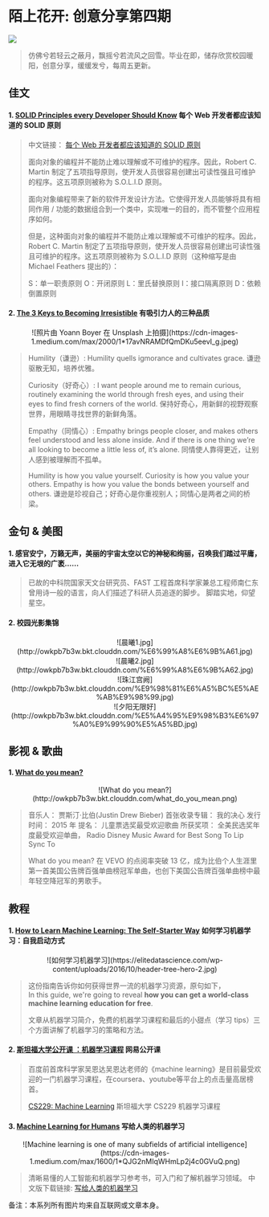 # 陌上花开: 创意分享第四期

![](http://owkpb7b3w.bkt.clouddn.com/what_do_you_mean.png)

> 仿佛兮若轻云之蔽月，飘摇兮若流风之回雪。毕业在即，储存欣赏校园暖阳，创意分享，缓缓发兮，每周五更新。

<!-- more -->

## 佳文

#### 1. [SOLID Principles every Developer Should Know](https://blog.bitsrc.io/solid-principles-every-developer-should-know-b3bfa96bb688)  每个 Web 开发者都应该知道的 SOLID 原则 
> 中文链接： [每个 Web 开发者都应该知道的 SOLID 原则](https://mp.weixin.qq.com/s?__biz=MzUxMzcxMzE5Ng==&mid=2247489713&idx=1&sn=aebf7190cd0a07bdc01f40cfdf533b89&chksm=f951adf2ce2624e4a54f6fc8944ca519ea6d9b64a131d55d787201410943b41e12a9235fb55d&scene=27#wechat_redirect)
> 
> 面向对象的编程并不能防止难以理解或不可维护的程序。因此，Robert C. Martin 制定了五项指导原则，使开发人员很容易创建出可读性强且可维护的程序。这五项原则被称为 S.O.L.I.D 原则。
> 
> 面向对象编程带来了新的软件开发设计方法。它使得开发人员能够将具有相同作用 / 功能的数据组合到一个类中，实现唯一的目的，而不管整个应用程序如何。
> 
> 但是，这种面向对象的编程并不能防止难以理解或不可维护的程序。因此，Robert C. Martin 制定了五项指导原则，使开发人员很容易创建出可读性强且可维护的程序。这五项原则被称为 S.O.L.I.D 原则（这种缩写是由 Michael Feathers 提出的）：
> 
> S：单一职责原则
> O：开闭原则
> L：里氏替换原则
> I：接口隔离原则
> D：依赖倒置原则

#### 2. [The 3 Keys to Becoming Irresistible](https://medium.com/personal-growth/the-3-keys-to-becoming-irresistible-d2f689ea4bf1)  有吸引力人的三种品质

<div align=center>![照片由 Yoann Boyer 在 Unsplash 上拍摄](https://cdn-images-1.medium.com/max/2000/1*17avNRAMDfQmDKu5eevI_g.jpeg)</div>

> Humility（谦逊）: Humility quells igmorance and cultivates grace. 谦逊驱散无知，培养优雅。  
> 
> Curiosity（好奇心）: I want people around me to remain curious, routinely examining the world through fresh eyes, and using their eyes to find fresh corners of the world. 保持好奇心，用新鲜的视野观察世界，用眼睛寻找世界的新鲜角落。
> 
> Empathy（同情心）: Empathy brings people closer, and makes others feel understood and less alone inside. And if there is one thing we’re all looking to become a little less of, it’s alone. 同情使人靠得更近，让别人感到被理解而不孤单。
> 
> Humility is how you value yourself. Curiosity is how you value your others. Empathy is how you value the bonds between yourself and others.
> 谦逊是珍视自己；好奇心是你重视别人；同情心是两者之间的桥梁。

## 金句 & 美图
#### 1. 感官安宁，万籁无声，美丽的宇宙太空以它的神秘和绚丽，召唤我们踏过平庸，进入它无垠的广袤……

> 已故的中科院国家天文台研究员、FAST 工程首席科学家兼总工程师南仁东曾用诗一般的语言，向人们描述了科研人员追逐的脚步。
> 脚踏实地，仰望星空。

#### 2. 校园光影集锦

<div align=center>![晨曦1.jpg](http://owkpb7b3w.bkt.clouddn.com/%E6%99%A8%E6%9B%A61.jpg)</div>
<div align=center>![晨曦2.jpg](http://owkpb7b3w.bkt.clouddn.com/%E6%99%A8%E6%9B%A62.jpg)</div>
<div align=center>![珠江宫阙](http://owkpb7b3w.bkt.clouddn.com/%E9%98%81%E6%A5%BC%E5%AE%AB%E9%98%99.jpg)</div>
<div align=center>![夕阳无限好](http://owkpb7b3w.bkt.clouddn.com/%E5%A4%95%E9%98%B3%E6%97%A0%E9%99%90%E5%A5%BD.jpg)</div>


## 影视 & 歌曲
#### 1. [What do you mean?](https://youtu.be/DK_0jXPuIr0)

<div align=center>![What do you mean?](http://owkpb7b3w.bkt.clouddn.com/what_do_you_mean.png)</div>

> 音乐人： 贾斯汀·比伯(Justin Drew Bieber)
> 首张收录专辑： 我的决心
> 发行时间： 2015 年
> 提名： 儿童票选奖最受欢迎歌曲
> 所获奖项： 全美民选奖年度最受欢迎单曲， Radio Disney Music Award for Best Song To Lip Sync To
> 
> What do you mean? 在 VEVO 的点阅率突破 13 亿，成为比伯个人生涯里第一首美国公告牌百强单曲榜冠军单曲，也创下美国公告牌百强单曲榜中最年轻空降冠军的男歌手。

## 教程
#### 1. [How to Learn Machine Learning: The Self-Starter Way](https://elitedatascience.com/learn-machine-learning)  如何学习机器学习：自我启动方式

<div align=center>![如何学习机器学习](https://elitedatascience.com/wp-content/uploads/2016/10/header-tree-hero-2.jpg)</div>

> 这份指南告诉你如何获得世界一流的机器学习资源，原句如下，  
> In this guide, we're going to reveal **how you can get a world-class machine learning education for free**.
> 
> 文章从机器学习简介，免费的机器学习课程和最后的小甜点（学习 tips）三个方面讲解了机器学习的策略和方法。

#### 2. [斯坦福大学公开课 ：机器学习课程](http://open.163.com/special/opencourse/machinelearning.html)  网易公开课

> 百度前首席科学家吴恩达吴恩达老师的《machine learning》是目前最受欢迎的一门机器学习课程，在coursera、youtube等平台上的点击量高居榜首。
> 
> [CS229: Machine Learning](http://cs229.stanford.edu/#logistics)  斯坦福大学 CS229 机器学习课程

#### 3. [Machine Learning for Humans](https://medium.com/machine-learning-for-humans)  写给人类的机器学习

<div align=center>![Machine learning is one of many subfields of artificial intelligence](https://cdn-images-1.medium.com/max/1600/1*QJG2nMIqWHmLp2j4c0GVuQ.png)</div>

> 清晰易懂的人工智能和机器学习参考书，可入门和了解机器学习领域。
> 中文版下载链接: [写给人类的机器学习](https://legacy.gitbook.com/book/wizardforcel/ml-for-humans/details)

备注：本系列所有图片均来自互联网或文章本身。
